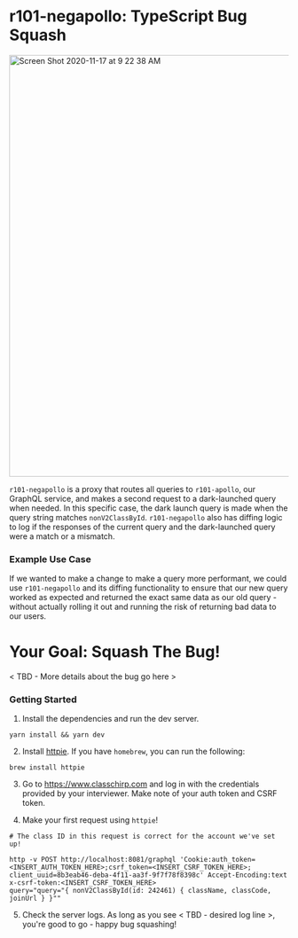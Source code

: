 # r101-negapollo: TypeScript Bug Squash

<img width="761" alt="Screen Shot 2020-11-17 at 9 22 38 AM" src="https://user-images.githubusercontent.com/5973981/99424742-e53bea00-28b6-11eb-9a81-34b0a9428345.png">


`r101-negapollo` is a proxy that routes all queries to `r101-apollo`, our GraphQL service, and makes a second request to a dark-launched query when needed. In this specific case, the dark launch query is made when the query string matches `nonV2ClassById`. `r101-negapollo` also has diffing logic to log if the responses of the current query and the dark-launched query were a match or a mismatch.

### Example Use Case
If we wanted to make a change to make a query more performant, we could use `r101-negapollo` and its diffing functionality to ensure that our new query worked as expected and returned the exact same data as our old query - without actually rolling it out and running the risk of returning bad data to our users.

# Your Goal: Squash The Bug!

< TBD - More details about the bug go here >

### Getting Started
1. Install the dependencies and run the dev server.
```
yarn install && yarn dev
```

2. Install [httpie](https://httpie.io/docs#installation). If you have `homebrew`, you can run the following:
```
brew install httpie
````

3. Go to https://www.classchirp.com and log in with the credentials provided by your interviewer. Make note of your auth token and CSRF token.

4. Make your first request using `httpie`!

```
# The class ID in this request is correct for the account we've set up!

http -v POST http://localhost:8081/graphql 'Cookie:auth_token=<INSERT_AUTH_TOKEN_HERE>;csrf_token=<INSERT_CSRF_TOKEN_HERE>;
client_uuid=8b3eab46-deba-4f11-aa3f-9f7f78f8398c' Accept-Encoding:text x-csrf-token:<INSERT_CSRF_TOKEN_HERE>
query="query="{ nonV2ClassById(id: 242461) { className, classCode, joinUrl } }""
```

5. Check the server logs. As long as you see < TBD - desired log line >, you're good to go - happy bug squashing!
